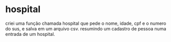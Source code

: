 # hospital
criei uma função chamada hospital que pede o nome, idade, cpf e o numero do sus, e salva em um arquivo csv. resumindo um cadastro de pessoa numa entrada de um hospital.
